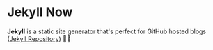 # Jekyll Now

**Jekyll** is a static site generator that's perfect for GitHub hosted blogs ([Jekyll Repository](https://github.com/jekyll/jekyll))
 :guardsman:
